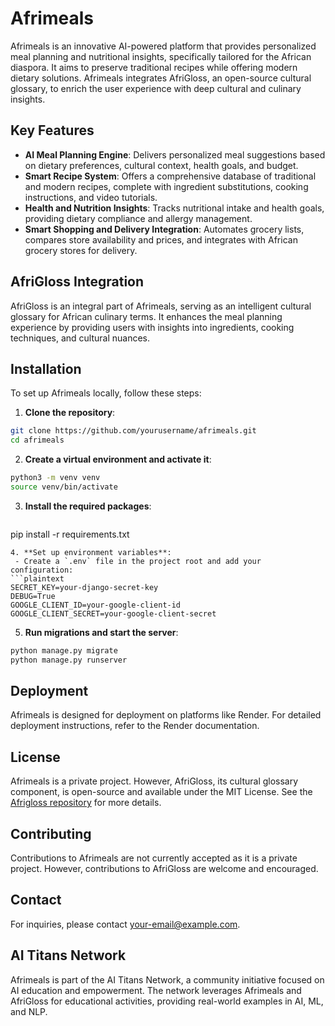 # Afrimeals

Afrimeals is an innovative AI-powered platform that provides personalized meal planning and nutritional insights, specifically tailored for the African diaspora. It aims to preserve traditional recipes while offering modern dietary solutions. Afrimeals integrates AfriGloss, an open-source cultural glossary, to enrich the user experience with deep cultural and culinary insights.

## Key Features

- **AI Meal Planning Engine**: Delivers personalized meal suggestions based on dietary preferences, cultural context, health goals, and budget.
- **Smart Recipe System**: Offers a comprehensive database of traditional and modern recipes, complete with ingredient substitutions, cooking instructions, and video tutorials.
- **Health and Nutrition Insights**: Tracks nutritional intake and health goals, providing dietary compliance and allergy management.
- **Smart Shopping and Delivery Integration**: Automates grocery lists, compares store availability and prices, and integrates with African grocery stores for delivery.

## AfriGloss Integration

AfriGloss is an integral part of Afrimeals, serving as an intelligent cultural glossary for African culinary terms. It enhances the meal planning experience by providing users with insights into ingredients, cooking techniques, and cultural nuances.

## Installation

To set up Afrimeals locally, follow these steps:

1. **Clone the repository**:

```bash
git clone https://github.com/yourusername/afrimeals.git
cd afrimeals
```
2. **Create a virtual environment and activate it**:
```bash
python3 -m venv venv
source venv/bin/activate
```
3. **Install the required packages**:
   ```bash
pip install -r requirements.txt
```
4. **Set up environment variables**:
 - Create a `.env` file in the project root and add your configuration:
```plaintext
SECRET_KEY=your-django-secret-key
DEBUG=True
GOOGLE_CLIENT_ID=your-google-client-id
GOOGLE_CLIENT_SECRET=your-google-client-secret
```
5. **Run migrations and start the server**:
 ```  bash
python manage.py migrate
python manage.py runserver
```
## Deployment

Afrimeals is designed for deployment on platforms like Render. For detailed deployment instructions, refer to the Render documentation.

## License

Afrimeals is a private project. However, AfriGloss, its cultural glossary component, is open-source and available under the MIT License. See the [Afrigloss repository](https://github.com/yourusername/afrigloss) for more details.

## Contributing

Contributions to Afrimeals are not currently accepted as it is a private project. However, contributions to AfriGloss are welcome and encouraged.

## Contact

For inquiries, please contact [your-email@example.com](mailto:your-email@example.com).

## AI Titans Network

Afrimeals is part of the AI Titans Network, a community initiative focused on AI education and empowerment. The network leverages Afrimeals and AfriGloss for educational activities, providing real-world examples in AI, ML, and NLP.
